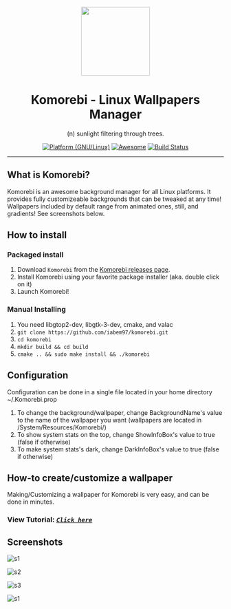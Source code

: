 <p align="center"><img src="https://raw.githubusercontent.com/iabem97/komorebi/master/screenshots/komorebi-icon.png" width="160"></p>
<h1 align="center">Komorebi - Linux Wallpapers Manager</h1>
<p align="center">(n) sunlight filtering through trees.</p>



<p align="center">
	<a href="http://www.kernel.org"><img alt="Platform (GNU/Linux)" src="https://img.shields.io/badge/platform-GNU/Linux-blue.svg"></a>
	<a href="https://github.com/sindresorhus/awesome"><img alt="Awesome" src="https://cdn.rawgit.com/sindresorhus/awesome/d7305f38d29fed78fa85652e3a63e154dd8e8829/media/badge.svg"></a>
	<a href="https://travis-ci.org/iabem97/komorebi"><img alt="Build Status" src="https://travis-ci.org/phw/peek.svg?branch=master"></a>
</p>

---
## What is Komorebi?
Komorebi is an awesome background manager for all Linux platforms.
It provides fully customizeable backgrounds that can be tweaked at any time!
Wallpapers included by default range from animated ones, still, and gradients!
See screenshots below.


## How to install

### Packaged install

1. Download `Komorebi` from the [Komorebi releases page](https://github.com/iabem97/komorebi/releases).
2. Install Komorebi using your favorite package installer (aka. double click on it)
3. Launch Komorebi!

### Manual Installing

1. You need libgtop2-dev, libgtk-3-dev, cmake, and valac
1. `git clone https://github.com/iabem97/komorebi.git`
2. `cd komorebi`
3. `mkdir build && cd build`
4. `cmake .. && sudo make install && ./komorebi`

## Configuration

Configuration can be done in a single file located in your home directory ~/.Komorebi.prop

1. To change the background/wallpaper, change BackgroundName's value to the name of the wallpaper you want (wallpapers are located in /System/Resources/Komorebi/)
2. To show system stats on the top, change ShowInfoBox's value to true (false if otherwise)
3. To make system stats's dark, change DarkInfoBox's value to true (false if otherwise)

## How-to create/customize a wallpaper

Making/Customizing a wallpaper for Komorebi is very easy, and can be done in minutes.

### View Tutorial: *[`Click here`](https://github.com/iabem97/komorebi/blob/master/Tutorial.md)*

## Screenshots

![s1](https://raw.githubusercontent.com/iabem97/komorebi/master/screenshots/forest-min.png)

![s2](https://raw.githubusercontent.com/iabem97/komorebi/master/screenshots/mountain-min.png)

![s3](https://raw.githubusercontent.com/iabem97/komorebi/master/screenshots/sand-min.png)

![s1](https://raw.githubusercontent.com/iabem97/komorebi/master/screenshots/sunny-min.png)
